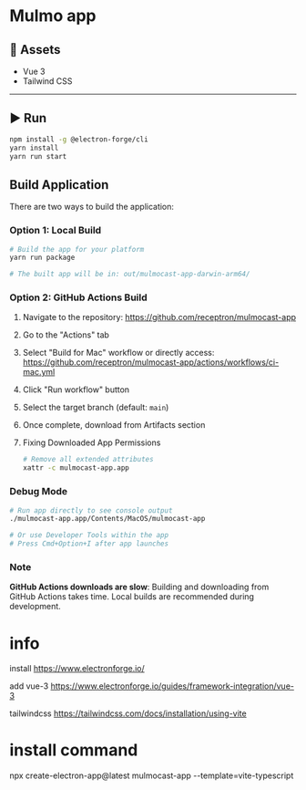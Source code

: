 
# Mulmo app



## 🚀 Assets

- Vue 3
- Tailwind CSS

---

## ▶️ Run

```bash
npm install -g @electron-forge/cli
yarn install
yarn run start
```

## Build Application

There are two ways to build the application:

### Option 1: Local Build

```bash
# Build the app for your platform
yarn run package

# The built app will be in: out/mulmocast-app-darwin-arm64/
```

### Option 2: GitHub Actions Build

1. Navigate to the repository: https://github.com/receptron/mulmocast-app
2. Go to the "Actions" tab
3. Select "Build for Mac" workflow or directly access: https://github.com/receptron/mulmocast-app/actions/workflows/ci-mac.yml
4. Click "Run workflow" button
5. Select the target branch (default: `main`)
6. Once complete, download from Artifacts section
7. Fixing Downloaded App Permissions

    ```bash
    # Remove all extended attributes
    xattr -c mulmocast-app.app
    ```

### Debug Mode

```bash
# Run app directly to see console output
./mulmocast-app.app/Contents/MacOS/mulmocast-app

# Or use Developer Tools within the app
# Press Cmd+Option+I after app launches
```

### Note

**GitHub Actions downloads are slow**: Building and downloading from GitHub Actions takes time. Local builds are recommended during development.

# info

install
https://www.electronforge.io/

add vue-3
https://www.electronforge.io/guides/framework-integration/vue-3

tailwindcss
https://tailwindcss.com/docs/installation/using-vite

# install command

npx create-electron-app@latest mulmocast-app --template=vite-typescript

